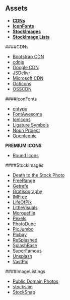 ## Assets
- **[CDNs](#cdns)**
- **[IconFonts](#iconfonts)**
- **[StockImages](#stockimages)**
- **[StockImage Lists](#imagelistings)**

####CDNs
* [Bootstrap CDN](http://www.bootstrapcdn.com/)
* [cdnjs](https://cdnjs.com/)
* [Google CDN](https://developers.google.com/speed/libraries/devguide?csw=1)
* [JSDelivr](http://www.jsdelivr.com/)
* [Microsoft CDN](http://www.asp.net/ajax/cdn)
* [Octicons](https://octicons.github.com/)
* [OSSCDN](http://osscdn.com/#/)

####IconFonts
* [entypo](http://entypo.com/)
* [FontAwesome](https://fortawesome.github.io/Font-Awesome/)
* [IonIcons](http://ionicons.com/)
* [Ligature Symbols](http://kudakurage.com/ligature_symbols/)
* [Noun Project](http://thenounproject.com/)
* [OpenIconic](https://useiconic.com/open/)

**PREMIUM ICONS**
* [Round Icons ](http://roundicons.com/)


####StockImages
* [Death to the Stock Photo](http://deathtothestockphoto.com/)
* [FreeRange](http://freerangestock.com/)
* [Getrefe](http://getrefe.tumblr.com/)
* [Gratisography](http://www.gratisography.com/)
* [IMFree](http://www.imcreator.com/free)
* [LifeOfPix](http://www.lifeofpix.com/)
* [LittleVisuals](http://littlevisuals.co/)
* [Morguefile](http://www.morguefile.com/)
* [Pexels](http://www.pexels.com/)
* [PhotoDune](http://photodune.net/)
* [PicJumbo](http://picjumbo.com/)
* [Pixbay](http://pixabay.com/)
* [ReSplashed](http://www.resplashed.com/)
* [SplashBase](http://www.splashbase.co/)
* [SuperFamous](http://superfamous.com/)
* [Unsplash](https://unsplash.com/)
* [VastPic](http://vastpic.com/)

####ImageListings
* [Public Domain Photos](http://www.public-domain-photos.com/)
* [stocks.im](http://thestocks.im/)
* [StockSnap](https://stocksnap.io/)
